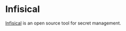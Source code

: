 # Infisical

[Infisical](https://infisical.com/docs/self-hosting/overview) is an open source tool for secret management.

